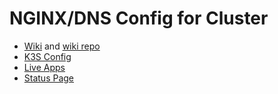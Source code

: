 # NGINX/DNS Config for Cluster

- [Wiki](https://wiki.sachiniyer.com) and [wiki repo](https://github.com/sachiniyer/cluster-wiki)
- [K3S Config](https://github.com/sachiniyer/k3s-config)
- [Live Apps](https://sachiniyer.com/apps)
- [Status Page](https://botsin.space/@sachiniyerstatus)
